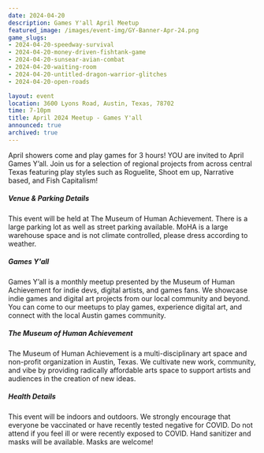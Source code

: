 ```yaml
---
date: 2024-04-20
description: Games Y'all April Meetup
featured_image: /images/event-img/GY-Banner-Apr-24.png
game_slugs:
- 2024-04-20-speedway-survival
- 2024-04-20-money-driven-fishtank-game
- 2024-04-20-sunsear-avian-combat
- 2024-04-20-waiting-room
- 2024-04-20-untitled-dragon-warrior-glitches
- 2024-04-20-open-roads

layout: event
location: 3600 Lyons Road, Austin, Texas, 78702
time: 7-10pm
title: April 2024 Meetup - Games Y'all
announced: true
archived: true
---
```


April showers come and play games for 3 hours! YOU are invited to April Games Y’all. Join us for a selection of regional projects from across central Texas featuring play styles such as Roguelite, Shoot em up, Narrative based, and Fish Capitalism!
  
##### Venue & Parking Details

This event will be held at The Museum of Human Achievement. There is a large parking lot as well as street parking available. MoHA is a large warehouse space and is not climate controlled, please dress according to weather.

##### Games Y'all

Games Y’all is a monthly meetup presented by the Museum of Human Achievement for indie devs, digital artists, and games fans. We showcase indie games and digital art projects from our local community and beyond. You can come to our meetups to play games, experience digital art, and connect with the local Austin games community.

##### The Museum of Human Achievement

The Museum of Human Achievement is a multi-disciplinary art space and non-profit organization in Austin, Texas. We cultivate new work, community, and vibe by providing radically affordable arts space to support artists and audiences in the creation of new ideas.

##### Health Details

This event will be indoors and outdoors. We strongly encourage that everyone be vaccinated or have recently tested negative for COVID. Do not attend if you feel ill or were recently exposed to COVID. Hand sanitizer and masks will be available. Masks are welcome!
